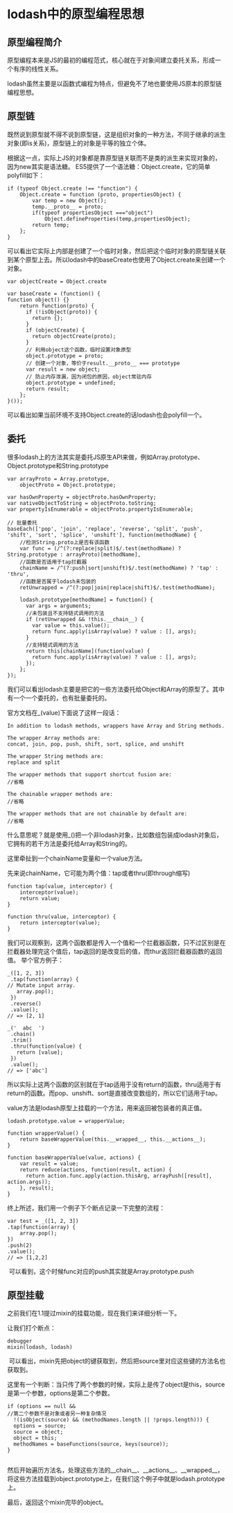 # lodash中的原型编程思想

## 原型编程简介
原型编程本来是JS的最初的编程范式，核心就在于对象间建立委托关系，形成一个有序的线性关系。

lodash虽然主要是以函数式编程为特点，但避免不了地也要使用JS原本的原型链编程思想。

## 原型链
既然说到原型就不得不说到原型链，这是组织对象的一种方法，不同于继承的派生对象(即is关系)，原型链上的对象是平等的独立个体。

根据这一点，实际上JS的对象都是靠原型链关联而不是类的派生来实现对象的，因为new其实是语法糖。
ES5提供了一个语法糖：Object.create，它的简单polyfill如下：
```
if (typeof Object.create !== "function") {
    Object.create = function (proto, propertiesObject) {
        var temp = new Object();
        temp.__proto__ = proto;
        if(typeof propertiesObject ==="object")
            Object.defineProperties(temp,propertiesObject);
        return temp;
    };
}

```
可以看出它实际上内部是创建了一个临时对象，然后把这个临时对象的原型链关联到某个原型上去。所以lodash中的baseCreate也使用了Object.create来创建一个对象。
```
var objectCreate = Object.create

var baseCreate = (function() {
function object() {}
	return function(proto) {
	  if (!isObject(proto)) {
	    return {};
	  }
	  if (objectCreate) {
	    return objectCreate(proto);
	  }
	  // 利用object这个函数，临时设置对象原型
	  object.prototype = proto;
	  // 创建一个对象，等价于result.__proto__ === prototype
	  var result = new object;
	  // 防止内存泄漏，因为闭包的原因，object常驻内存
	  object.prototype = undefined;
	  return result;
	};
}());
```
可以看出如果当前环境不支持Object.create的话lodash也会polyfill一个。

## 委托
很多lodash上的方法其实是委托JS原生API来做，例如Array.prototype、Object.prototype和String.prototype

```
var arrayProto = Array.prototype,
    objectProto = Object.prototype;

var hasOwnProperty = objectProto.hasOwnProperty;
var nativeObjectToString = objectProto.toString;
var propertyIsEnumerable = objectProto.propertyIsEnumerable;

// 批量委托
baseEach(['pop', 'join', 'replace', 'reverse', 'split', 'push', 'shift', 'sort', 'splice', 'unshift'], function(methodName) {
	//检测String.proto上是否有该函数
	var func = (/^(?:replace|split)$/.test(methodName) ? String.prototype : arrayProto)[methodName],
	//函数是否适用于tap拦截器
	chainName = /^(?:push|sort|unshift)$/.test(methodName) ? 'tap' : 'thru',
	//函数是否属于lodash未包装的
	retUnwrapped = /^(?:pop|join|replace|shift)$/.test(methodName);

	lodash.prototype[methodName] = function() {
	  var args = arguments;
	  //未包装且不支持链式调用的方法
	  if (retUnwrapped && !this.__chain__) {
	    var value = this.value();
	    return func.apply(isArray(value) ? value : [], args);
	  }
	  //支持链式调用的方法
	  return this[chainName](function(value) {
	    return func.apply(isArray(value) ? value : [], args);
	  });
	};
});
```
我们可以看出lodash主要是把它的一些方法委托给Object和Array的原型了。其中有一个一个委托的，也有批量委托的。

官方文档在_(value)下面说了这样一段话：
```
In addition to lodash methods, wrappers have Array and String methods.

The wrapper Array methods are:
concat, join, pop, push, shift, sort, splice, and unshift

The wrapper String methods are:
replace and split

The wrapper methods that support shortcut fusion are:
//省略

The chainable wrapper methods are:
//省略

The wrapper methods that are not chainable by default are:
//省略
```
什么意思呢？就是使用_()把一个非lodash对象，比如数组包装成lodash对象后，它拥有的若干方法是委托给Array和String的。

这里牵扯到一个chainName变量和一个value方法。

先来说chainName，它可能为两个值：tap或者thru(即through缩写)
```
function tap(value, interceptor) {
	interceptor(value);
	return value;
}

function thru(value, interceptor) {
	return interceptor(value);
}
```
我们可以观察到，这两个函数都是传入一个值和一个拦截器函数，只不过区别是在拦截器处理完这个值后，tap返回的是改变后的值，而thur返回拦截器函数的返回值。
举个官方例子：
```
_([1, 2, 3])
 .tap(function(array) {
// Mutate input array.
   array.pop();
 })
 .reverse()
 .value();
// => [2, 1]

_('  abc  ')
 .chain()
 .trim()
 .thru(function(value) {
   return [value];
 })
 .value();
// => ['abc']
```
所以实际上这两个函数的区别就在于tap适用于没有return的函数，thru适用于有return的函数。而pop、unshift、sort是直接改变数组的，所以它们适用于tap。

value方法是lodash原型上挂载的一个方法，用来返回被包装者的真正值。
```
lodash.prototype.value = wrapperValue;

function wrapperValue() {
	return baseWrapperValue(this.__wrapped__, this.__actions__);	
}

function baseWrapperValue(value, actions) {
	var result = value;
	return reduce(actions, function(result, action) {
	  return action.func.apply(action.thisArg, arrayPush([result], action.args));
	}, result);
}
```

终上所述，我们用一个例子下个断点记录一下完整的流程：
```
var test = _([1, 2, 3])
.tap(function(array) {
    array.pop();
})
.push(2)
.value();
// => [1,2,2]
```
<img src="../assets/proto.png" alt="">
可以看到，这个时候func对应的push其实就是Array.prototype.push

## 原型挂载
之前我们在1.1提过mixin的挂载功能，现在我们来详细分析一下。

让我们打个断点：
```
debugger
mixin(lodash, lodash)
```
<img src="../assets/proto-mixin.png" alt="">
可以看出，mixin先把object的键获取到，然后把source里对应这些键的方法名也获取到。

这里有一个判断：当只传了两个参数的时候，实际上是传了object是this，source是第一个参数，options是第二个参数。
```
if (options == null &&
//第二个参数不是对象或者另一种复杂情况
  !(isObject(source) && (methodNames.length || !props.length))) {
  options = source;
  source = object;
  object = this;
  methodNames = baseFunctions(source, keys(source));
}
```
<img src="../assets/proto-mixin2.png" alt="">

然后开始遍历方法名，处理这些方法的\_\_chain\_\_、\_\_actions\_\_、\_\_wrapped\_\_，将这些方法挂载到object.prototype上，在我们这个例子中就是lodash.prototype上。

最后，返回这个mixin完毕的object。



